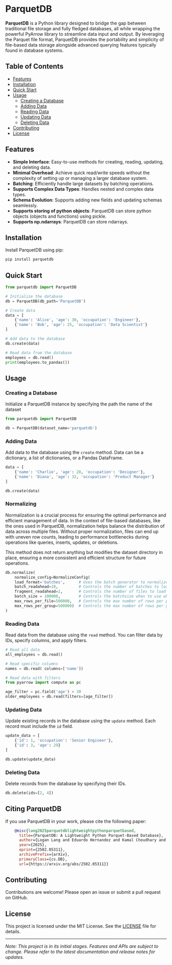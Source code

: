 # ParquetDB

**ParquetDB** is a Python library designed to bridge the gap between traditional file storage and fully fledged databases, all while wrapping the powerful PyArrow library to streamline data input and output. By leveraging the Parquet file format, ParquetDB provides the portability and simplicity of file-based data storage alongside advanced querying features typically found in database systems.

## Table of Contents

- [Features](#features)
- [Installation](#installation)
- [Quick Start](#quick-start)
- [Usage](#usage)
  - [Creating a Database](#creating-a-database)
  - [Adding Data](#adding-data)
  - [Reading Data](#reading-data)
  - [Updating Data](#updating-data)
  - [Deleting Data](#deleting-data)
- [Contributing](#contributing)
- [License](#license)

## Features

- **Simple Interface**: Easy-to-use methods for creating, reading, updating, and deleting data.
- **Minimal Overhead**: Achieve quick read/write speeds without the complexity of setting up or managing a larger database system.
- **Batching**: Efficiently handle large datasets by batching operations.
- **Supports Complex Data Types**: Handles nested and complex data types.
- **Schema Evolution**: Supports adding new fields and updating schemas seamlessly.
- **Supports storing of python objects**: ParquetDB can store python objects (objects and functions) using pickle.
- **Supports np.ndarrays**: ParquetDB can store ndarrays.

## Installation

Install ParquetDB using pip:

```bash
pip install parquetdb
```

## Quick Start

```python
from parquetdb import ParquetDB

# Initialize the database
db = ParquetDB(db_path='ParquetDB')

# Create data
data = [
    {'name': 'Alice', 'age': 30, 'occupation': 'Engineer'},
    {'name': 'Bob', 'age': 25, 'occupation': 'Data Scientist'}
]

# Add data to the database
db.create(data)

# Read data from the database
employees = db.read()
print(employees.to_pandas())
```

## Usage

### Creating a Database

Initialize a ParquetDB instance by specifying the path the name of the dataset

```python
from parquetdb import ParquetDB

db = ParquetDB(dataset_name='parquetdb')
```

### Adding Data

Add data to the database using the `create` method. Data can be a dictionary, a list of dictionaries, or a Pandas DataFrame.

```python
data = [
    {'name': 'Charlie', 'age': 28, 'occupation': 'Designer'},
    {'name': 'Diana', 'age': 32, 'occupation': 'Product Manager'}
]

db.create(data)
```

### Normalizing

Normalization is a crucial process for ensuring the optimal performance and efficient management of data. In the context of file-based databases, like the ones used in ParquetDB, normalization helps balance the distribution of data across multiple files. Without proper normalization, files can end up with uneven row counts, leading to performance bottlenecks during operations like queries, inserts, updates, or deletions.

This method does not return anything but modifies the dataset directory in place, ensuring a more consistent and efficient structure for future operations.

```python
db.normalize(
    normalize_config=NormalizeConfig(
    load_format='batches',      # Uses the batch generator to normalize
    batch_readahead=10,         # Controls the number of batches to load in memory a head of time.
    fragment_readahead=2,       # Controls the number of files to load in memory ahead of time.
    batch_size = 100000,        # Controls the batchsize when to use when normalizing. This will have impacts on amount of RAM consumed
    max_rows_per_file=500000,   # Controls the max number of rows per parquet file
    max_rows_per_group=500000)  # Controls the max number of rows per group parquet file
)
```

### Reading Data

Read data from the database using the `read` method. You can filter data by IDs, specify columns, and apply filters.

```python
# Read all data
all_employees = db.read()

# Read specific columns
names = db.read( columns=['name'])

# Read data with filters
from pyarrow import compute as pc

age_filter = pc.field('age') > 30
older_employees = db.read(filters=[age_filter])
```

### Updating Data

Update existing records in the database using the `update` method. Each record must include the `id` field.

```python
update_data = [
    {'id': 1, 'occupation': 'Senior Engineer'},
    {'id': 3, 'age': 29}
]

db.update(update_data)
```

### Deleting Data

Delete records from the database by specifying their IDs.

```python
db.delete(ids=[2, 4])
```

## Citing ParquetDB

If you use ParquetDB in your work, please cite the following paper:

```bibtex
    @misc{lang2025parquetdblightweightpythonparquetbased,
      title={ParquetDB: A Lightweight Python Parquet-Based Database}, 
      author={Logan Lang and Eduardo Hernandez and Kamal Choudhary and Aldo H. Romero},
      year={2025},
      eprint={2502.05311},
      archivePrefix={arXiv},
      primaryClass={cs.DB},
      url={https://arxiv.org/abs/2502.05311}}
```

## Contributing

Contributions are welcome! Please open an issue or submit a pull request on GitHub.

## License

This project is licensed under the MIT License. See the [LICENSE](LICENSE) file for details.

---

*Note: This project is in its initial stages. Features and APIs are subject to change. Please refer to the latest documentation and release notes for updates.*

